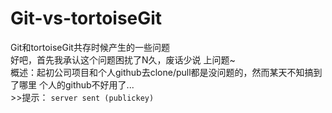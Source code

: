 # Git-vs-tortoiseGit
<p>
Git和tortoiseGit共存时候产生的一些问题</br>
好吧，首先我承认这个问题困扰了N久，废话少说 上问题~</br>
概述：起初公司项目和个人github去clone/pull都是没问题的，然而某天不知搞到了哪里 个人的github不好用了...</br>
>>提示： <code>server sent (publickey)</code>
</p>
